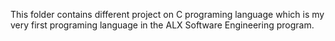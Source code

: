 
This folder contains different project on C programing language which is my very first programing language in the ALX Software Engineering program.
